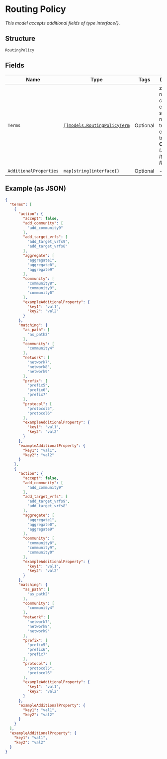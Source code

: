 
# Routing Policy

*This model accepts additional fields of type interface{}.*

## Structure

`RoutingPolicy`

## Fields

| Name | Type | Tags | Description |
|  --- | --- | --- | --- |
| `Terms` | [`[]models.RoutingPolicyTerm`](../../doc/models/routing-policy-term.md) | Optional | zero or more criteria/filter can be specified to match the term, all criteria have to be met<br>**Constraints**: *Unique Items Required* |
| `AdditionalProperties` | `map[string]interface{}` | Optional | - |

## Example (as JSON)

```json
{
  "terms": [
    {
      "action": {
        "accept": false,
        "add_community": [
          "add_community9"
        ],
        "add_target_vrfs": [
          "add_target_vrfs9",
          "add_target_vrfs8"
        ],
        "aggregate": [
          "aggregate1",
          "aggregate0",
          "aggregate9"
        ],
        "community": [
          "community8",
          "community9",
          "community0"
        ],
        "exampleAdditionalProperty": {
          "key1": "val1",
          "key2": "val2"
        }
      },
      "matching": {
        "as_path": [
          "as_path2"
        ],
        "community": [
          "community4"
        ],
        "network": [
          "network7",
          "network8",
          "network9"
        ],
        "prefix": [
          "prefix5",
          "prefix6",
          "prefix7"
        ],
        "protocol": [
          "protocol5",
          "protocol6"
        ],
        "exampleAdditionalProperty": {
          "key1": "val1",
          "key2": "val2"
        }
      },
      "exampleAdditionalProperty": {
        "key1": "val1",
        "key2": "val2"
      }
    },
    {
      "action": {
        "accept": false,
        "add_community": [
          "add_community9"
        ],
        "add_target_vrfs": [
          "add_target_vrfs9",
          "add_target_vrfs8"
        ],
        "aggregate": [
          "aggregate1",
          "aggregate0",
          "aggregate9"
        ],
        "community": [
          "community8",
          "community9",
          "community0"
        ],
        "exampleAdditionalProperty": {
          "key1": "val1",
          "key2": "val2"
        }
      },
      "matching": {
        "as_path": [
          "as_path2"
        ],
        "community": [
          "community4"
        ],
        "network": [
          "network7",
          "network8",
          "network9"
        ],
        "prefix": [
          "prefix5",
          "prefix6",
          "prefix7"
        ],
        "protocol": [
          "protocol5",
          "protocol6"
        ],
        "exampleAdditionalProperty": {
          "key1": "val1",
          "key2": "val2"
        }
      },
      "exampleAdditionalProperty": {
        "key1": "val1",
        "key2": "val2"
      }
    }
  ],
  "exampleAdditionalProperty": {
    "key1": "val1",
    "key2": "val2"
  }
}
```

